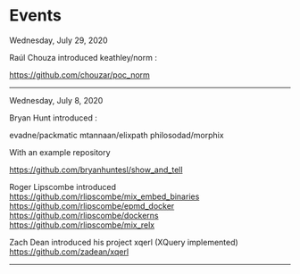 # Events 

Wednesday, July 29, 2020

Raúl Chouza introduced keathley/norm :

https://github.com/chouzar/poc_norm

---

Wednesday, July 8, 2020

Bryan Hunt introduced :

evadne/packmatic
mtannaan/elixpath
philosodad/morphix

With an example repository

https://github.com/bryanhuntesl/show_and_tell

Roger Lipscombe introduced 
https://github.com/rlipscombe/mix_embed_binaries
https://github.com/rlipscombe/epmd_docker
https://github.com/rlipscombe/dockerns
https://github.com/rlipscombe/mix_relx

Zach Dean  introduced his project xqerl (XQuery implemented)
https://github.com/zadean/xqerl

----
